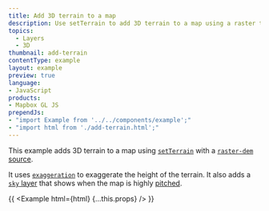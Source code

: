 ```yaml
---
title: Add 3D terrain to a map
description: Use setTerrain to add 3D terrain to a map using a raster terrain source.
topics:
  - Layers
  - 3D
thumbnail: add-terrain
contentType: example
layout: example
preview: true
language:
- JavaScript
products:
- Mapbox GL JS
prependJs:
- "import Example from '../../components/example';"
- "import html from './add-terrain.html';"
---
```


This example adds 3D terrain to a map using [`setTerrain`](/mapbox-gl-js/api/map/#map#setterrain) with a [`raster-dem` source](/mapbox-gl-js/style-spec/sources/#raster-dem). 

It uses [`exaggeration`](https://docs.mapbox.com/mapbox-gl-js/style-spec/terrain/#exaggeration) to exaggerate the height of the terrain. It also adds a [`sky` layer](https://docs.mapbox.com/mapbox-gl-js/style-spec/layers/#sky) that shows when the map is highly [pitched](https://docs.mapbox.com/help/glossary/camera/).

{{ <Example html={html} {...this.props} /> }}
